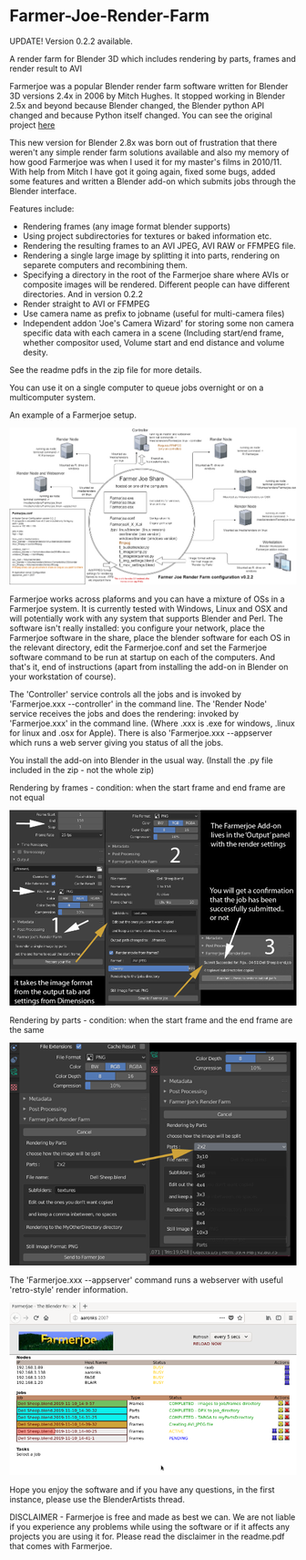 # Farmer-Joe-Render-Farm
UPDATE! Version 0.2.2 available.

A render farm for Blender 3D which includes rendering by parts, frames and render result to AVI

Farmerjoe was a popular Blender render farm software written for Blender 3D versions 2.4x in 2006 by Mitch Hughes. It stopped working in Blender 2.5x and beyond because Blender changed, the Blender python API changed and because Python itself changed. 
You can see the original project [here](https://github.com/lobonz/farmerjoe "lobonz farmerjoe repository")

This new version for Blender 2.8x was born out of frustration that there weren't any simple render farm solutions available and also my memory of how good Farmerjoe was when I used it for my master's films in 2010/11. With help from Mitch I have got it going again, fixed some bugs, added some features and written a Blender add-on which submits jobs through the Blender interface.

Features include:
- Rendering frames (any image format blender supports)
- Using project subdirectories for textures or baked information etc.
- Rendering the resulting frames to an AVI JPEG, AVI RAW or FFMPEG file.
- Rendering a single large image by splitting it into parts, rendering on separete computers and recombining them.
- Specifying a directory in the root of the Farmerjoe share where AVIs or composite images will be rendered. Different people can have different directories.
And in version 0.2.2
- Render straight to AVI or FFMPEG 
- Use camera name as prefix to jobname (useful for multi-camera files)
- Independent addon 'Joe's Camera Wizard' for storing some non camera specific data with each camera in a scene (Including start/end frame, whether compositor used, Volume start and end distance and volume desity.

See the readme pdfs in the zip file for more details.

You can use it on a single computer to queue jobs overnight or on a multicomputer system.

An example of a Farmerjoe setup.

![alt text](https://github.com/laurencitow/Farmer-Joe-Render-Farm/raw/master/for_readme/FarmerJoeSystem0_2_2.png "Farmer Joe System Diagram")

Farmerjoe works across plaforms and you can have a mixture of OSs in a Farmerjoe system. It is currently tested with Windows, Linux and OSX and will potentially work with any system that supports Blender and Perl. The software isn't really installed: you configure your network, place the Farmerjoe software in the share, place the blender software for each OS in the relevant directory, edit the Farmerjoe.conf and set the Farmerjoe software command to be run at startup on each of the computers. And that's it, end of instructions (apart from installing the add-on in Blender on your workstation of course).

The 'Controller' service controls all the jobs and is invoked by 'Farmerjoe.xxx --controller' in the command line.
The 'Render Node' service receives the jobs and does the rendering: invoked by 'Farmerjoe.xxx' in the command line.
(Where .xxx is .exe for windows, .linux for linux and .osx for Apple). There is also 'Farmerjoe.xxx --appserver which runs a web server giving you status of all the jobs.

You install the add-on into Blender in the usual way. (Install the .py file included in the zip - not the whole zip)

Rendering by frames - condition: when the start frame and end frame are not equal


![alt text](https://github.com/laurencitow/Farmer-Joe-Render-Farm/raw/master/for_readme/Addondetail.png "Farmerjoe add-on rendering frames")


Rendering by parts - condition: when the start frame and the end frame are the same


![alt text](https://github.com/laurencitow/Farmer-Joe-Render-Farm/raw/master/for_readme/AddonParts.png "Farmer Joe add-on rendering parts")

The 'Farmerjoe.xxx --appserver' command runs a webserver with useful 'retro-style' render information.

![alt text](https://github.com/laurencitow/Farmer-Joe-Render-Farm/raw/master/for_readme/webpage.png "Farmer Joe webpage for status monitoring")


Hope you enjoy the software and if you have any questions, in the first instance, please use the BlenderArtists thread.

DISCLAIMER - Farmerjoe is free and made as best we can. We are not liable if you experience any problems while using the software or if it affects any projects you are using it for. Please read the disclaimer in the readme.pdf that comes with Farmerjoe.
